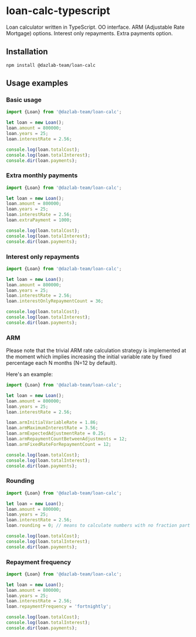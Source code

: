 # loan-calc-typescript
Loan calculator written in TypeScript. 
OO interface. 
ARM (Adjustable Rate Mortgage) options.
Interest only repayments. 
Extra payments option.

## Installation

```
npm install @dazlab-team/loan-calc
```

## Usage examples

### Basic usage

```typescript
import {Loan} from '@dazlab-team/loan-calc';

let loan = new Loan();
loan.amount = 800000;
loan.years = 25;
loan.interestRate = 2.56;

console.log(loan.totalCost);
console.log(loan.totalInterest);
console.dir(loan.payments);
```

### Extra monthly payments

```typescript
import {Loan} from '@dazlab-team/loan-calc';

let loan = new Loan();
loan.amount = 800000;
loan.years = 25;
loan.interestRate = 2.56;
loan.extraPayment = 1000;

console.log(loan.totalCost);
console.log(loan.totalInterest);
console.dir(loan.payments);
```

### Interest only repayments

```typescript
import {Loan} from '@dazlab-team/loan-calc';

let loan = new Loan();
loan.amount = 800000;
loan.years = 25;
loan.interestRate = 2.56;
loan.interestOnlyRepaymentCount = 36;

console.log(loan.totalCost);
console.log(loan.totalInterest);
console.dir(loan.payments);
```

### ARM

Please note that the trivial ARM rate calculation strategy is implemented at the
moment which implies increasing the initial variable rate by fixed percentage each
N months (N=12 by default).

Here's an example:   

```typescript
import {Loan} from '@dazlab-team/loan-calc';

let loan = new Loan();
loan.amount = 800000;
loan.years = 25;
loan.interestRate = 2.56;

loan.armInitialVariableRate = 1.86;
loan.armMaximumInterestRate = 3.56;
loan.armExpectedAdjustmentRate = 0.25;
loan.armRepaymentCountBetweenAdjustments = 12;
loan.armFixedRateForRepaymentCount = 12;

console.log(loan.totalCost);
console.log(loan.totalInterest);
console.dir(loan.payments);
```

### Rounding

```typescript
import {Loan} from '@dazlab-team/loan-calc';

let loan = new Loan();
loan.amount = 800000;
loan.years = 25;
loan.interestRate = 2.56;
loan.rounding = 0; // means to calculate numbers with no fraction part

console.log(loan.totalCost);
console.log(loan.totalInterest);
console.dir(loan.payments);
```

### Repayment frequency

```typescript
import {Loan} from '@dazlab-team/loan-calc';

let loan = new Loan();
loan.amount = 800000;
loan.years = 25;
loan.interestRate = 2.56;
loan.repaymentFrequency = 'fortnightly';

console.log(loan.totalCost);
console.log(loan.totalInterest);
console.dir(loan.payments);
```
